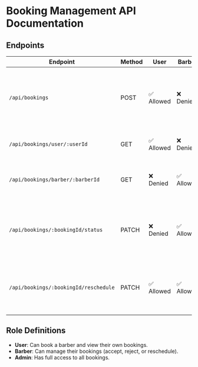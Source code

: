 # Booking Management API Documentation

## Endpoints

| Endpoint                          | Method | User | Barber | Admin | Description                                           |
|-----------------------------------|--------|------|--------|-------|-------------------------------------------------------|
| `/api/bookings`                   | POST   | ✅ Allowed | ❌ Denied | ✅ Allowed | Users can create bookings. Admins can book on behalf of users (optional). |
| `/api/bookings/user/:userId`      | GET    | ✅ Allowed | ❌ Denied | ❌ Denied | Users can retrieve their own bookings.                |
| `/api/bookings/barber/:barberId`  | GET    | ❌ Denied | ✅ Allowed | ❌ Denied | Barbers can see their assigned bookings.              |
| `/api/bookings/:bookingId/status`  | PATCH  | ❌ Denied | ✅ Allowed | ✅ Allowed | Barbers can accept, reject, or reschedule bookings. Admins can also modify bookings. |
| `/api/bookings/:bookingId/reschedule` | PATCH  | ✅ Allowed | ✅ Allowed | ✅ Allowed | Users and barbers can reschedule. Admins have full control. |

## Role Definitions
- **User**: Can book a barber and view their own bookings.
- **Barber**: Can manage their bookings (accept, reject, or reschedule).
- **Admin**: Has full access to all bookings.
